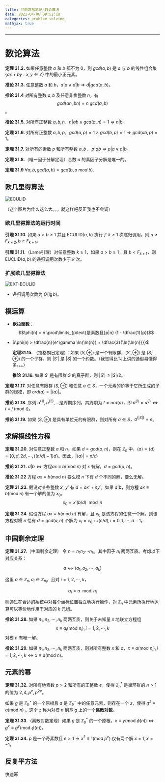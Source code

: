 ```yaml
---
title: 问题求解笔记-数论算法
date: 2021-04-08 09:52:18
categories: problem-solving
mathjax: true
---
```


---

# 数论算法

**定理 31.2.** 如果任意整数 $a$ 和 $b$ 都不为 $0$，则 $gcd(a, b)$ 是 $a$ 与 $b$ 的线性组合集 $\{ ax + by : x, y \in \mathbb{Z} \}$ 中的最小正元素。

**推论 31.3.** 任意整数 $a$ 和 $b$，$d | a \wedge d|b \Rightarrow d | gcd(a,b)$。

**推论 31.4** 对所有整数 $a,b$ 及任意非负整数 $n$，有 $$gcd(an,bn) = n~gcd(a,b)$$。

**推论 31.5.** 对所有正整数 $a,b,n$，$n | ab \wedge gcd(a, n) = 1 \Rightarrow n | b$。

**定理 31.6.** 对所有正整数 $a,b,p$，$gcd(a, p ) = 1 \wedge gcd(b, p) = 1 \Rightarrow gcd(ab, p) = 1$。

**定理 31.7.** 对所有的素数 $p$ 和所有整数 $a,b$， $p | ab \Rightarrow p |a \vee p | b$。

**定理 31.8.**（唯一因子分解定理）合数 $a$ 的素因子分解是唯一的。

<!--more -->

**定理 31.9** $\forall a, b, gcd(a, b) = gcd(b, a ~mod ~b)$.

## 欧几里得算法

![ECULID](euclid.png "eculid")

（这个图片为什么这么大。。。就这样吧反正我也不会调）

### 欧几里得算法的运行时间

**引理 31.10.** 如果 $a > b \geq 1$ 并且 ECULID$(a,b)$ 执行了 $k \geq 1$ 次递归调用，则 $a \geq F_{k+2}, b \geq F_{k+1}$。

**引理 31.11.**（Lame引理）对任意整数 $k \geq 1$，如果 $a > b \geq 1$，且 $b < F_{k+1}$，则 EUCLID$(a,b)$ 的递归调用次数少于 $k$ 次。

### 扩展欧几里得算法

![EXT-ECULID](extgcd.png "ext-eculid")

- 递归调用次数为 $O(\lg{b})$。

## 模运算

- **欧拉函数**：$$\phi(n) = n \prod\limits_{p\text{是素数且}p|n} (1 - \dfrac{1}{p})$$

- $\phi(n) > \dfrac{n}{e^\gamma \ln{\ln{n}} + \dfrac{3}{\ln{\ln{n}}}}$

  

  

  **定理31.15.** （拉格朗日定理）：如果 $(S, \oplus)$ 是一个有限群，$(S', \oplus )$ 是 $(S,\oplus)$ 的一个子群，则 $|S'|$ 是 $|S|$ 的一个约数。（我觉得比TJ上讲的通俗易懂得多。。。）

  **推论 31.16.** 如果 $S'$ 是有限群 $S$ 的真子群，则 $|S' | \leq |S| / 2$。

**定理 31.17.** 对任意有限群 $(S, \oplus)$ 和任意 $a \in S$，一个元素的阶等于它所生成的子群的规模，即 $ord(a) = |\langle a \rangle|$。

**推论 31.18.** 序列 $a^{(1)}, a^{(2)}, ...$是周期序列，其周期为 $t = ord(a)$，即 $a^{(i)} = a^{(j)} \Leftrightarrow i \equiv j~ (\text{mod }t)$。

**推论 31.19.** 如果 $(S, \oplus)$ 是具有单位元的有限群，则对所有 $a \in S$，$a^{(|S|)} = e$。



## 求解模线性方程

**定理 31.20.** 对任意正整数 $a$ 和 $n$，如果 $d = gcd(a,n)$，则在 $\mathbb{Z}_n$ 中，$\langle a \rangle = \langle d \rangle = \{ 0, d, 2d, \cdots , ((n/d) - 1)d \}$。因此，$|\langle a \rangle| = n /d$。

**推论 31.21.** $d | b \Leftrightarrow \text{方程} ax \equiv b (\text{mod } n)$ 对 $x$ 有解，$d  =gcd(a,n)$。 

**推论 31.22** 方程 $ax \equiv b (\text{mod } n)$ 要么模 $n$ 下有 $d$ 个不同的解，要么无解。

**定理 31.23.** 假设对某些整数 $x', y'$ 有 $d = ax' + ny'$。如果 $d | b$，则方程 $ax \equiv b(\text{mod } n)$ 有一个解的值为 $x_0$，$$x_0 = x'(b / d) \mod n$$

**定理 31.24.** 假设方程 $ax \equiv b(\text{mod } n)$ 有解，且 $x_0$ 是该方程的任意一个解。则该方程对模 $n$ 恰有 $d = gcd(a,n)$ 个解为 $x_i = x_0 + i(n /d), i =0, 1, \cdots, d- 1$。



## 中国剩余定理

**定理 31.27.**（中国剩余定理） 令 $n = n_1 n_2\cdots n_k$，其中因子 $n_i$ 两两互质。考虑以下对应关系：

$$a \leftrightarrow (a_1, a_2, \cdots, a_k)$$

这里 $a \in \mathbb{Z}_n, a_i \in \mathbb{Z}_{n_i}$，且对 $i = 1, 2, \cdots, k$，

$$a_i =  a \mod n_i$$

则通过在合适的系统中对每个坐标位置独立地执行操作，对 $\mathbb{Z}_n$ 中元素所执行地运算可以等价地作用于对应的 $k$ 元组。

**推论 31.28.** 如果 $n_1, n_2, \cdots, n_k$ 两两互质，则关于未知量 $x$ 地联立方程组 $$x \equiv a_i (\text{mod } n_i), i = 1, 2, \cdots,k$$ 对模 $n$ 有唯一解。

**推论 31.29.** 如果 $n_1, n_2, \cdots, n_k$ 两两互质，则对所有整数 $x$ 和 $a$，$x \equiv a(\text{mod } n_i), i = 1, 2, \cdots, k \Leftrightarrow x \equiv a (\text{mod } n)$。



## 元素的幂

**定理 31.32.** 对所有地素数 $p > 2$ 和所有的正整数 $e$，使得 $\mathbb{Z}_n^*$ 是循环群的 $n > 1$ 的值为 $2, 4, p^e, p^{2e}$。

如果 $g$ 是 $\mathbb{Z}_{b}^{\star}$ 的一个原根且 $a$ 是 $\mathbb{Z}_{b}^{\star}$ 中的任意元素，则存在一个 $z$，使得 $g^{z} \equiv a(\text{mod } n)$ 。这个 $z$ 称为对模 $n$ 到基 $g$ 上的一个**离散对数**。

**定理 31.33.**（离散对数定理）如果 $g$ 是 $\mathbb{Z}_b^*$ 的一个原根，$x \equiv y(\text{mod } \phi(n)) \Leftrightarrow g^x \equiv g^y (\text{mod } \phi(n))$。



**定理 31.34.** $p$ 是一个奇素数且 $e > 1 \Rightarrow x^2 \equiv 1(\text{mod } p^e)$ 仅有两个解 $x =1, x= -1$。

## 反复平方法

快速幂